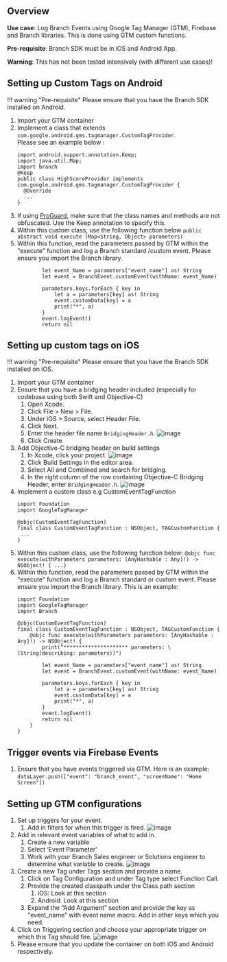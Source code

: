## Overview

**Use case**: Log Branch Events using Google Tag Manager (GTM), Firebase and Branch libraries. This is done using GTM custom functions.

**Pre-requisite**: Branch SDK must be in iOS and Android App.

**Warning**: This has not been tested intensively (with different use cases)!

## Setting up Custom Tags on Android

!!! warning "Pre-requisite"
	Please ensure that you have the Branch SDK installed on Android.

1. Import your GTM container
1. Implement a class that extends `com.google.android.gms.tagmanager.CustomTagProvider`. 	
	Please see an example below :
	```
	import android.support.annotation.Keep;
	import java.util.Map;
	import branch
	@Keep
	public class HighScoreProvider implements com.google.android.gms.tagmanager.CustomTagProvider {
	  @Override
	  ...
	}
	```
1. If using [ProGuard](https://developer.android.com/tools/help/proguard.html), make sure that the class names and methods are not obfuscated. Use the Keep annotation to specify this.
1. Within this custom class, use the following function below
	`public abstract void execute (Map<String, Object> parameters)`
1. Within this function, read the parameters passed by GTM within the "execute" function and log a Branch standard /custom event. Please ensure you import the Branch library.
	```
	        let event_Name = parameters["event_name"] as! String
	        let event = BranchEvent.customEvent(withName: event_Name)

	        parameters.keys.forEach { key in
	            let a = parameters[key] as! String
	            event.customData[key] = a
	            print("*", a)
	        }
	        event.logEvent()
	        return nil
	```

## Setting up custom tags on iOS

!!! warning "Pre-requisite"
	Please ensure that you have the Branch SDK installed on iOS.

1. Import your GTM container
1. Ensure that you have a bridging header included (especially for codebase using both Swift and Objective-C)
	1. Open Xcode.
	1. Click File > New > File.
	1. Under iOS > Source, select Header File.
	1. Click Next.
	1. Enter the header file name `BridgingHeader.h`.
	![image](/_assets/img/pages/apps/gtm/gtm1.png)
	1. Click Create
1. Add Objective-C bridging header on build settings
	1. In Xcode, click your project.
	![image](/_assets/img/pages/apps/gtm/gtm2.png)
	1. Click Build Settings in the editor area.
	1. Select All and Combined and search for bridging.
	1. In the right column of the row containing Objective-C Bridging Header, enter `BridgingHeader.h`.
	![image](/_assets/img/pages/apps/gtm/gtm3.png)
1. Implement a custom class e.g CustomEventTagFunction
	```
	import Foundation
	import GoogleTagManager

	@objc(CustomEventTagFunction)
	final class CustomEventTagFunction : NSObject, TAGCustomFunction {
	 ...
	}
	```
1. Within this custom class, use the following function below:
	`@objc func execute(withParameters parameters: [AnyHashable : Any]!) -> NSObject! { ...}`
1. Within this function, read the parameters passed by GTM within the "execute" function and log a Branch standard or custom event. Please ensure you import the Branch library. This is an example:
	```
	import Foundation
	import GoogleTagManager
	import Branch

	@objc(CustomEventTagFunction)
	final class CustomEventTagFunction : NSObject, TAGCustomFunction {
	    @objc func execute(withParameters parameters: [AnyHashable : Any]!) -> NSObject! {
	        print("********************* parameters: \(String(describing: parameters))")

	        let event_Name = parameters["event_name"] as! String
	        let event = BranchEvent.customEvent(withName: event_Name)

	        parameters.keys.forEach { key in
	            let a = parameters[key] as! String
	            event.customData[key] = a
	            print("*", a)
	        }
	        event.logEvent()
	        return nil
	    }
	}
	```

## Trigger events via Firebase Events

1. Ensure that you have events triggered via GTM.
	Here is an example:
	`dataLayer.push(["event": "branch_event", "screenName": "Home Screen"])`

## Setting up GTM configurations

1. Set up triggers for your event.
	1. Add in filters for when this trigger is fired.
	![image](/_assets/img/pages/apps/gtm/gtm4.png)
1. Add in relevant event variables of what to add in.
	1. Create a new variable
	1. Select ‘Event Parameter’
	1. Work with your Branch Sales engineer or Solutions engineer to determine what variable to create.
	![image](/_assets/img/pages/apps/gtm/gtm5.png)
1. Create a new Tag under Tags section and provide a name.
	1. Click on Tag Configuration and under Tag type select Function Call.
	1. Provide the created classpath under the Class path section
		1. iOS: Look at this section
		1. Android: Look at this section
	1. Expand the “Add Argument” section and provide the key as "event_name" with event name macro. Add in other keys which you need.
1. Click on Triggering section and choose your appropriate trigger on which this Tag should fire.
![image](/_assets/img/pages/apps/gtm/gtm6.png)
1. Please ensure that you update the container on both iOS and Android respectively.
